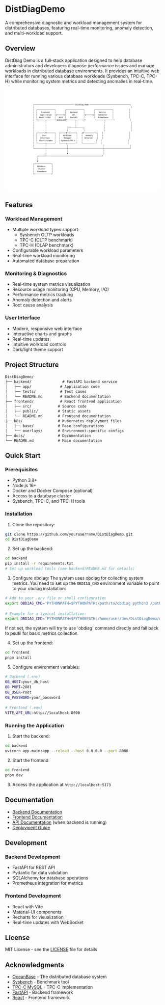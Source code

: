 # DistDiagDemo

A comprehensive diagnostic and workload management system for distributed databases, featuring real-time monitoring, anomaly detection, and multi-workload support.

## Overview

DistDiag Demo is a full-stack application designed to help database administrators and developers diagnose performance issues and manage workloads in distributed database environments. It provides an intuitive web interface for running various database workloads (Sysbench, TPC-C, TPC-H) while monitoring system metrics and detecting anomalies in real-time.

![Architecture Overview](docs/images/architecture.png)

## Features

### Workload Management
- Multiple workload types support:
  - Sysbench OLTP workloads
  - TPC-C (OLTP benchmark)
  - TPC-H (OLAP benchmark)
- Configurable workload parameters
- Real-time workload monitoring
- Automated database preparation

### Monitoring & Diagnostics
- Real-time system metrics visualization
- Resource usage monitoring (CPU, Memory, I/O)
- Performance metrics tracking
- Anomaly detection and alerts
- Root cause analysis

### User Interface
- Modern, responsive web interface
- Interactive charts and graphs
- Real-time updates
- Intuitive workload controls
- Dark/light theme support

## Project Structure

```
DistDiagDemo/
├── backend/              # FastAPI backend service
│   ├── app/             # Application code
│   ├── tests/           # Test cases
│   └── README.md        # Backend documentation
├── frontend/            # React frontend application
│   ├── src/            # Source code
│   ├── public/         # Static assets
│   └── README.md       # Frontend documentation
├── k8s/                # Kubernetes deployment files
│   ├── base/           # Base configurations
│   └── overlays/       # Environment-specific configs
├── docs/               # Documentation
└── README.md           # Main documentation
```

## Quick Start

### Prerequisites
- Python 3.8+
- Node.js 16+
- Docker and Docker Compose (optional)
- Access to a database cluster
- Sysbench, TPC-C, and TPC-H tools

### Installation

1. Clone the repository:
```bash
git clone https://github.com/yourusername/DistDiagDemo.git
cd DistDiagDemo
```

2. Set up the backend:
```bash
cd backend
pip install -r requirements.txt
# Set up workload tools (see backend/README.md for details)
```

3. Configure obdiag:
The system uses obdiag for collecting system metrics. You need to set up the `OBDIAG_CMD` environment variable to point to your obdiag installation:

```bash
# Add to your .env file or shell configuration
export OBDIAG_CMD='PYTHONPATH=$PYTHONPATH:/path/to/obdiag python3 /path/to/obdiag/src/main.py'

# Example for a typical installation:
export OBDIAG_CMD='PYTHONPATH=$PYTHONPATH:/home/user/dev/DistDiagDemo/obdiag python3 /home/user/dev/DistDiagDemo/obdiag/src/main.py'
```

If not set, the system will try to use 'obdiag' command directly and fall back to psutil for basic metrics collection.

4. Set up the frontend:
```bash
cd frontend
pnpm install
```

5. Configure environment variables:
```bash
# Backend (.env)
OB_HOST=your_db_host
OB_PORT=2881
OB_USER=root
OB_PASSWORD=your_password

# Frontend (.env)
VITE_API_URL=http://localhost:8000
```

### Running the Application

1. Start the backend:
```bash
cd backend
uvicorn app.main:app --reload --host 0.0.0.0 --port 8000
```

2. Start the frontend:
```bash
cd frontend
pnpm dev
```

3. Access the application at `http://localhost:5173`

## Documentation

- [Backend Documentation](backend/README.md)
- [Frontend Documentation](frontend/README.md)
- [API Documentation](http://localhost:8000/docs) (when backend is running)
- [Deployment Guide](docs/deployment.md)

## Development

### Backend Development
- FastAPI for REST API
- Pydantic for data validation
- SQLAlchemy for database operations
- Prometheus integration for metrics

### Frontend Development
- React with Vite
- Material-UI components
- Recharts for visualization
- Real-time updates with WebSocket

## License

MIT License - see the [LICENSE](LICENSE) file for details

## Acknowledgments

- [OceanBase](https://github.com/oceanbase/oceanbase) - The distributed database system
- [Sysbench](https://github.com/akopytov/sysbench) - Benchmark tool
- [TPC-C MySQL](https://github.com/Percona-Lab/tpcc-mysql) - TPC-C implementation
- [FastAPI](https://fastapi.tiangolo.com/) - Backend framework
- [React](https://reactjs.org/) - Frontend framework
